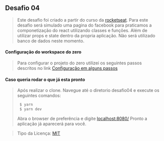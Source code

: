 ## Desafio 04 

> Este desafio foi criado a partir do curso da [rocketseat](https://github.com/Rocketseat/bootcamp-gostack-desafio-04/blob/master/README.md#desafio-04-introdu%C3%A7%C3%A3o-ao-react).
> Para este desafio será simulado uma pagina do facebook para praticamos a componetização do react utilizando classes e funções.
> Além de utilizar props e state dentro da propria aplicação. Não será utilizado banco de dados neste momento.

#### Configuração do workspace do zero

> Para configurar o projeto do zero utilizei os seguintes passos descritos no link [Configuração em alguns passos](readme/configuration.md)

#### Caso queria rodar o que já esta pronto

> Após realizar o clone.
> Navegue até o diretorio desafio04 e execute os seguintes comandos:
> ```sh
>  $ yarn
>  $ yarn dev
> ```
> Abra o browser de preferência e digite
> [localhost:8080/]()
> Pronto a aplicação já aparecerá para você.

>Tipo da Licença:
> [MIT](https://opensource.org/licenses/MIT)








